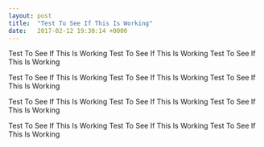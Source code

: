 ```yaml
---
layout: post
title:  "Test To See If This Is Working"
date:   2017-02-12 19:30:14 +0000
---
```



Test To See If This Is Working
Test To See If This Is Working
Test To See If This Is Working

Test To See If This Is Working
Test To See If This Is Working
Test To See If This Is Working

Test To See If This Is Working
Test To See If This Is Working
Test To See If This Is Working

Test To See If This Is Working
Test To See If This Is Working
Test To See If This Is Working
